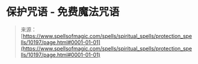 <!--yml

分类：未分类

日期：2024年06月12日 18:46:52

-->

# 保护咒语 - 免费魔法咒语

> 来源：[https://www.spellsofmagic.com/spells/spiritual_spells/protection_spells/10197/page.html#0001-01-01](https://www.spellsofmagic.com/spells/spiritual_spells/protection_spells/10197/page.html#0001-01-01)
